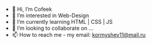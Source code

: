 - 👋 Hi, I’m Cofeek
- 👀 I’m interested in Web-Design
- 🌱 I’m currently learning HTML | CSS | JS
- 💞️ I’m looking to collaborate on ...
- 📫 How to reach me - my email: kormyshev11@mail.ru

<!---
cofeek-codes/cofeek-codes is a ✨ special ✨ repository because its `README.md` (this file) appears on your GitHub profile.
You can click the Preview link to take a look at your changes.
--->
